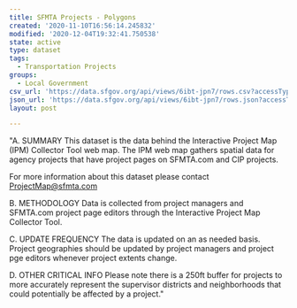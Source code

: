 ```yaml
---
title: SFMTA Projects - Polygons
created: '2020-11-10T16:56:14.245832'
modified: '2020-12-04T19:32:41.750538'
state: active
type: dataset
tags:
  - Transportation Projects
groups:
  - Local Government
csv_url: 'https://data.sfgov.org/api/views/6ibt-jpn7/rows.csv?accessType=DOWNLOAD'
json_url: 'https://data.sfgov.org/api/views/6ibt-jpn7/rows.json?accessType=DOWNLOAD'
layout: post

---
```

"A. SUMMARY This dataset is the data behind the Interactive Project Map (IPM) Collector Tool web map. The IPM web map gathers spatial data for agency projects that have project pages on SFMTA.com and CIP projects.

For more information about this dataset please contact ProjectMap@sfmta.com

B. METHODOLOGY  Data is collected from project managers and SFMTA.com project page editors through the Interactive Project Map Collector Tool.

C. UPDATE FREQUENCY  The data is updated on an as needed basis. Project geographies should be updated by project managers and project pge editors whenever project extents change. 

D. OTHER CRITICAL INFO  Please note there is a 250ft buffer for projects to more accurately represent the supervisor districts and neighborhoods that could potentially be affected by a project."
